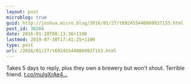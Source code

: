 ```yaml
---
layout: post
microblog: true
guid: http://joshua.micro.blog/2016/01/27/t692455440869937153.html
post_id: 36264
date: 2016-01-28T08:13:36+1100
lastmod: 2019-07-30T17:41:25+1100
type: post
url: /2016/01/27/t692455440869937153.html
---
```

Takes 5 days to reply, plus they own a brewery but won't shout. Terrible friend. [t.co/muIgXrAe4...](https://t.co/muIgXrAe4G)

